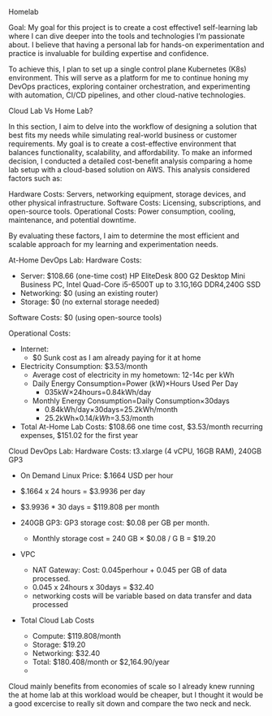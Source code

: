 Homelab

Goal: 
My goal for this project is to create a cost effective1 self-learning lab where I can dive deeper into the tools and technologies I’m passionate about. I believe that having a personal lab for hands-on experimentation and practice is invaluable for building expertise and confidence. 

To achieve this, I plan to set up a single control plane Kubernetes (K8s) environment. This will serve as a platform for me to continue honing my DevOps practices, exploring container orchestration, and experimenting with automation, CI/CD pipelines, and other cloud-native technologies.

Cloud Lab Vs Home Lab?

In this section, I aim to delve into the workflow of designing a solution that best fits my needs while simulating real-world business or customer requirements. My goal is to create a cost-effective environment that balances functionality, scalability, and affordability. To make an informed decision, I conducted a detailed cost-benefit analysis comparing a home lab setup with a cloud-based solution on AWS. This analysis considered factors such as:

Hardware Costs: Servers, networking equipment, storage devices, and other physical infrastructure.
Software Costs: Licensing, subscriptions, and open-source tools.
Operational Costs: Power consumption, cooling, maintenance, and potential downtime.

By evaluating these factors, I aim to determine the most efficient and scalable approach for my learning and experimentation needs.

At-Home DevOps Lab: 
Hardware Costs:
- Server: $108.66 (one-time cost) HP EliteDesk 800 G2 Desktop Mini Business PC, Intel Quad-Core i5-6500T up to 3.1G,16G DDR4,240G SSD
- Networking: $0 (using an existing router)
- Storage: $0 (no external storage needed)

Software Costs: $0 (using open-source tools)

Operational Costs:
- Internet:
  - $0 Sunk cost as I am already paying for it at home
- Electricity Consumption: $3.53/month
  - Average cost of electricity in my hometown: 12-14c per kWh
  - Daily Energy Consumption=Power (kW)×Hours Used Per Day
    - 035kW×24hours=0.84kWh/day
  - Monthly Energy Consumption=Daily Consumption×30days
    - 0.84kWh/day×30days=25.2kWh/month
    - 25.2kWh×$0.14/kWh=$3.53/month
- Total At-Home Lab Costs: $108.66 one time cost, $3.53/month recurring expenses, $151.02 for the first year

Cloud DevOps Lab:
Hardware Costs: t3.xlarge (4 vCPU, 16GB RAM), 240GB GP3
- On Demand Linux Price: $.1664 USD per hour
- $.1664 x 24 hours = $3.9936 per day
- $3.9936 * 30 days = $119.808 per month
- 240GB GP3: GP3 storage cost: $0.08 per GB per month.
  - Monthly storage cost = 240 GB × $0.08 / G B = $19.20
- VPC
  - NAT Gateway: Cost: 0.045perhour + 0.045 per GB of data processed.
  - 0.045 x 24hours x 30days = $32.40
  - networking costs will be variable based on data transfer and data processed

- Total Cloud Lab Costs
  - Compute: $119.808/month
  - Storage: $19.20
  - Networking: $32.40
  - Total: $180.408/month or $2,164.90/year
  - 
Cloud mainly benefits from economies of scale so I already knew running the at home lab at this workload would be cheaper, but I thought it would be a good excercise to really sit down and compare the two neck and neck.
